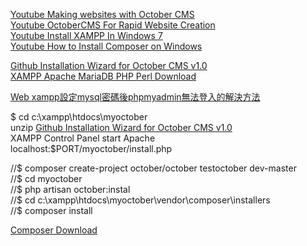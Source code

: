 
[Youtube Making websites with October CMS](https://www.youtube.com/watch?v=3SmnExVW0Ag&list=PLUBR53Dw-Ef-X-_A1KLy41r2QArCBy4rM&index=1&ab_channel=WatchandLearn)    
[Youtube OctoberCMS For Rapid Website Creation](https://www.youtube.com/watch?v=ERiwIGsaZN8&ab_channel=TraversyMedia)  
[Youtube Install XAMPP In Windows 7](https://www.youtube.com/watch?v=zZ6NQRUYR2E&ab_channel=TraversyMedia)  
[Youtube How to Install Composer on Windows](https://www.youtube.com/watch?v=BGyuKpfMB9E&ab_channel=TubeMint)  

[Github Installation Wizard for October CMS v1.0](https://github.com/octobercms/install)   
[XAMPP Apache MariaDB PHP Perl Download](https://www.apachefriends.org/download.html)  


[Web xampp設定mysql密碼後phpmyadmin無法登入的解決方法](http://wordpress.bestdaylong.com/blog/archives/5753)  


$ cd c:\\xampp\htdocs\myoctober   
unzip [Github Installation Wizard for October CMS v1.0](https://github.com/octobercms/install)    
XAMPP Control Panel   start Apache    
localhost:$PORT/myoctober/install.php      





//$ composer create-project october/october testoctober dev-master   
//$ cd myoctober    
//$ php artisan october:instal   
//$ cd c:\\xampp\htdocs\myoctober\vendor\composer\installers  
//$ composer install    

[Composer Download](https://getcomposer.org/download/)  
